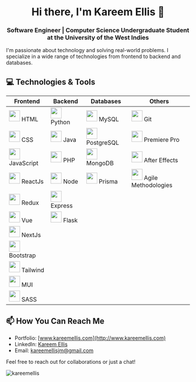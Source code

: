 <p align="center">
  <h1 align="center">Hi there, I'm Kareem Ellis 👋</h1>
  <h3 align="center">Software Engineer | Computer Science Undergraduate Student at the University of the West Indies</h3>
</p>

I'm passionate about technology and solving real-world problems. I specialize in a wide range of technologies from frontend to backend and databases.


## 💻 Technologies & Tools

| Frontend | Backend | Databases | Others |
| -------- | ------- | --------- | ------ |
| <img src="https://cdn.jsdelivr.net/gh/devicons/devicon@latest/icons/html5/html5-original.svg" width="30" /> HTML | <img src="https://cdn.jsdelivr.net/gh/devicons/devicon@latest/icons/python/python-original.svg" width="30"/> Python | <img src="https://cdn.jsdelivr.net/gh/devicons/devicon@latest/icons/mysql/mysql-original.svg" width="30"/> MySQL | <img src="https://cdn.jsdelivr.net/gh/devicons/devicon@latest/icons/git/git-original.svg" width="30"/> Git |
| <img src="https://cdn.jsdelivr.net/gh/devicons/devicon@latest/icons/css3/css3-original.svg" width="30"/> CSS | <img src="https://cdn.jsdelivr.net/gh/devicons/devicon@latest/icons/java/java-original.svg" width="30"/> Java | <img src="https://cdn.jsdelivr.net/gh/devicons/devicon@latest/icons/postgresql/postgresql-original.svg" width="30"/> PostgreSQL | <img src="https://cdn.jsdelivr.net/gh/devicons/devicon@latest/icons/premierepro/premierepro-original.svg" width="30"/> Premiere Pro |
| <img src="https://cdn.jsdelivr.net/gh/devicons/devicon@latest/icons/javascript/javascript-original.svg" width="30"/> JavaScript | <img src="https://cdn.jsdelivr.net/gh/devicons/devicon@latest/icons/php/php-original.svg" width="30"/> PHP | <img src="https://cdn.jsdelivr.net/gh/devicons/devicon@latest/icons/mongodb/mongodb-original.svg" width="30"/> MongoDB | <img src="https://cdn.jsdelivr.net/gh/devicons/devicon@latest/icons/aftereffects/aftereffects-original.svg" width="30"/> After Effects |
| <img src="https://cdn.jsdelivr.net/gh/devicons/devicon@latest/icons/react/react-original.svg" width="30"/> ReactJs | <img src="https://cdn.jsdelivr.net/gh/devicons/devicon@latest/icons/nodejs/nodejs-original-wordmark.svg" width="30"/> Node | <img src="https://cdn.jsdelivr.net/gh/devicons/devicon@latest/icons/prisma/prisma-original.svg" width="30"/> Prisma | <img src="URL_TO_AGILE_LOGO" width="30"/> Agile Methodologies |
| <img src="https://cdn.jsdelivr.net/gh/devicons/devicon@latest/icons/redux/redux-original.svg" width="30"/> Redux | <img src="https://cdn.jsdelivr.net/gh/devicons/devicon@latest/icons/express/express-original.svg" width="30"/> Express | | |
| <img src="https://cdn.jsdelivr.net/gh/devicons/devicon@latest/icons/vuejs/vuejs-original.svg" width="30"/> Vue | <img src="https://cdn.jsdelivr.net/gh/devicons/devicon@latest/icons/flask/flask-original.svg" width="30"/> Flask | | |
| <img src="https://cdn.jsdelivr.net/gh/devicons/devicon@latest/icons/nextjs/nextjs-original.svg" width="30"/> NextJs | | | |
| <img src="https://cdn.jsdelivr.net/gh/devicons/devicon@latest/icons/bootstrap/bootstrap-original.svg" width="30"/> Bootstrap | | | |
| <img src="https://cdn.jsdelivr.net/gh/devicons/devicon@latest/icons/tailwindcss/tailwindcss-original.svg" width="30"/> Tailwind | | | |
| <img src="https://cdn.jsdelivr.net/gh/devicons/devicon@latest/icons/materialui/materialui-original.svg" width="30"/> MUI | | | |
| <img src="https://cdn.jsdelivr.net/gh/devicons/devicon@latest/icons/sass/sass-original.svg" width="30"/> SASS | | | |


## 📫 How You Can Reach Me

- Portfolio: [www.kareemellis.com](http://www.kareemellis.com)
- LinkedIn: [Kareem Ellis](https://www.linkedin.com/in/kareem-ellis-1b14a318b/)
- Email: [kareemellisjm@gmail.com](mailto:kareemellisjm@gmail.com)


Feel free to reach out for collaborations or just a chat!

<p><img align="left" src="https://github-readme-stats.vercel.app/api/top-langs?username=kareemellis&show_icons=true&locale=en&layout=compact" alt="kareemellis" /></p>
